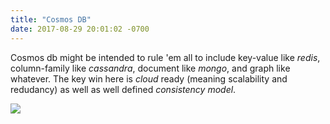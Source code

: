 ```yaml
---
title: "Cosmos DB"
date: 2017-08-29 20:01:02 -0700
---
```


Cosmos db might be intended to rule 'em all to include key-value like _redis_, column-family like _cassandra_, document like _mongo_, and graph like whatever. The key win here is _cloud_ ready (meaning scalability and redudancy) as well as well defined _consistency model_.

![][1]  




[1]: https://pbs.twimg.com/media/DIxwquTVAAAZpwq.jpg:large
